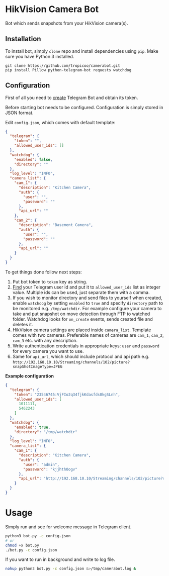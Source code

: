 HikVision Camera Bot
=============================
Bot which sends snapshots from your HikVision camera(s).

Installation
------------

To install bot, simply `clone` repo and install dependencies using `pip`.
Make sure you have Python 3 installed.


```
git clone https://github.com/tropicoo/camerabot.git
pip install Pillow python-telegram-bot requests watchdog
```

Configuration
-------------
First of all you need to [create](https://core.telegram.org/bots#6-botfather)
Telegram Bot and obtain its token.

Before starting bot needs to be configured. Configuration is simply
stored in JSON format.

Edit `config.json`, which comes
with default template:
```json
{
  "telegram": {
    "token": "",
    "allowed_user_ids": []
  },
  "watchdog": {
    "enabled": false,
    "directory": ""
  },
  "log_level": "INFO",
  "camera_list": {
    "cam_1": {
      "description": "Kitchen Camera",
      "auth": {
        "user": "",
        "password": ""
      },
      "api_url": ""
    },
    "cam_2": {
      "description": "Basement Camera",
      "auth": {
        "user": "",
        "password": ""
      },
      "api_url": ""
    }
  }
}
```

To get things done follow next steps:
1. Put bot token to `token` key as string.
2. [Find](https://stackoverflow.com/a/32777943) your Telegram user id
and put it to `allowed_user_ids` list as integer value. Multiple ids can
be used, just separate them with a comma.
3. If you wish to monitor directory and send files to yourself when created,
enable `watchdog` by setting `enabled` to `true` and specify `directory`
path to be monitored e.g. `/tmp/watchdir`.
For example configure your camera to take and put snapshot on move detection
through FTP to watched folder. Watchdog looks for `on_create` events, sends
created file and deletes it.
4. HikVision camera settings are placed inside `camera_list`. Template
comes with two cameras. Preferable names of cameras are `cam_1`,
`cam_2`, `cam_3` etc. with any description.
5. Write authentication credentials in appropriate keys: `user` and `password`
for every camera you want to use.
6. Same for `api_url`, which should include protocol and api path e.g.
`http://192.168.10.10/Streaming/channels/102/picture?snapShotImageType=JPEG`

**Example configuration**
```json
{
  "telegram": {
    "token": "23546745:VjFIo2q34fjkKdasfds0kgSLnh",
    "allowed_user_ids": [
      1011111,
      5462243
    ]
  },
  "watchdog": {
    "enabled": true,
    "directory": "/tmp/watchdir"
  },
  "log_level": "INFO",
  "camera_list": {
    "cam_1": {
      "description": "Kitchen Camera",
      "auth": {
        "user": "admin",
        "password": "kjjhthOogv"
      },
      "api_url": "http://192.168.10.10/Streaming/channels/102/picture?snapShotImageType=JPEG"
    }
  }
}
```

Usage
=====
Simply run and see for welcome message in Telegram client.
```bash
python3 bot.py -c config.json
# or
chmod +x bot.py
./bot.py -c config.json
```

If you want to run in background and write to log file.
```bash
nohup python3 bot.py -c config.json &>/tmp/camerabot.log &
```
